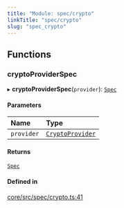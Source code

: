 ```yaml
---
title: "Module: spec/crypto"
linkTitle: "spec/crypto"
slug: "spec_crypto"
---
```


## Functions

### cryptoProviderSpec

▸ **cryptoProviderSpec**(`provider`): [`Spec`](../spec_spec#spec)

#### Parameters

| Name       | Type                                                       |
| :--------- | :--------------------------------------------------------- |
| `provider` | [`CryptoProvider`](../../interfaces/crypto.CryptoProvider) |

#### Returns

[`Spec`](../spec_spec#spec)

#### Defined in

[core/src/spec/crypto.ts:41](https://github.com/padloc/padloc/blob/b00eb4fd/packages/core/src/spec/crypto.ts#L41)
